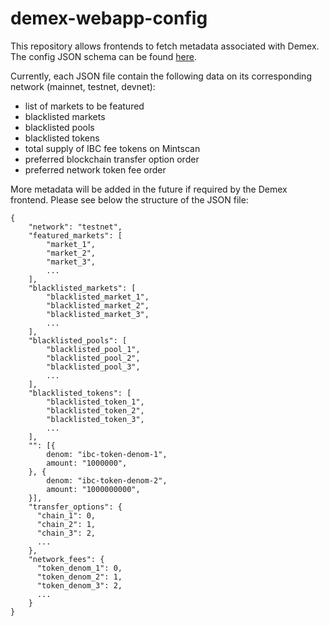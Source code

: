 # demex-webapp-config

This repository allows frontends to fetch metadata associated with Demex.
The config JSON schema can be found [here](/config.schema.json).

Currently, each JSON file contain the following data on its corresponding network (mainnet, testnet, devnet):
- list of markets to be featured
- blacklisted markets
- blacklisted pools
- blacklisted tokens
- total supply of IBC fee tokens on Mintscan
- preferred blockchain transfer option order
- preferred network token fee order

More metadata will be added in the future if required by the Demex frontend. Please see below the structure of the JSON file:

```
{
    "network": "testnet",
    "featured_markets": [
        "market_1",
        "market_2",
        "market_3",
        ...
    ],
    "blacklisted_markets": [
        "blacklisted_market_1",
        "blacklisted_market_2",
        "blacklisted_market_3",
        ...
    ],
    "blacklisted_pools": [
        "blacklisted_pool_1",
        "blacklisted_pool_2",
        "blacklisted_pool_3",
        ...
    ],
    "blacklisted_tokens": [
        "blacklisted_token_1",
        "blacklisted_token_2",
        "blacklisted_token_3",
        ...
    ],
    "": [{
        denom: "ibc-token-denom-1",
        amount: "1000000",
    }, {
        denom: "ibc-token-denom-2",
        amount: "1000000000",
    }],
    "transfer_options": {
      "chain_1": 0,
      "chain_2": 1,
      "chain_3": 2,
      ...
    },
    "network_fees": {
      "token_denom_1": 0,
      "token_denom_2": 1,
      "token_denom_3": 2,
      ...
    }
}
```
